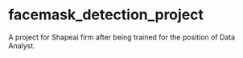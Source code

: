 # facemask_detection_project
A project for Shapeai firm after being trained for the position of Data Analyst.
